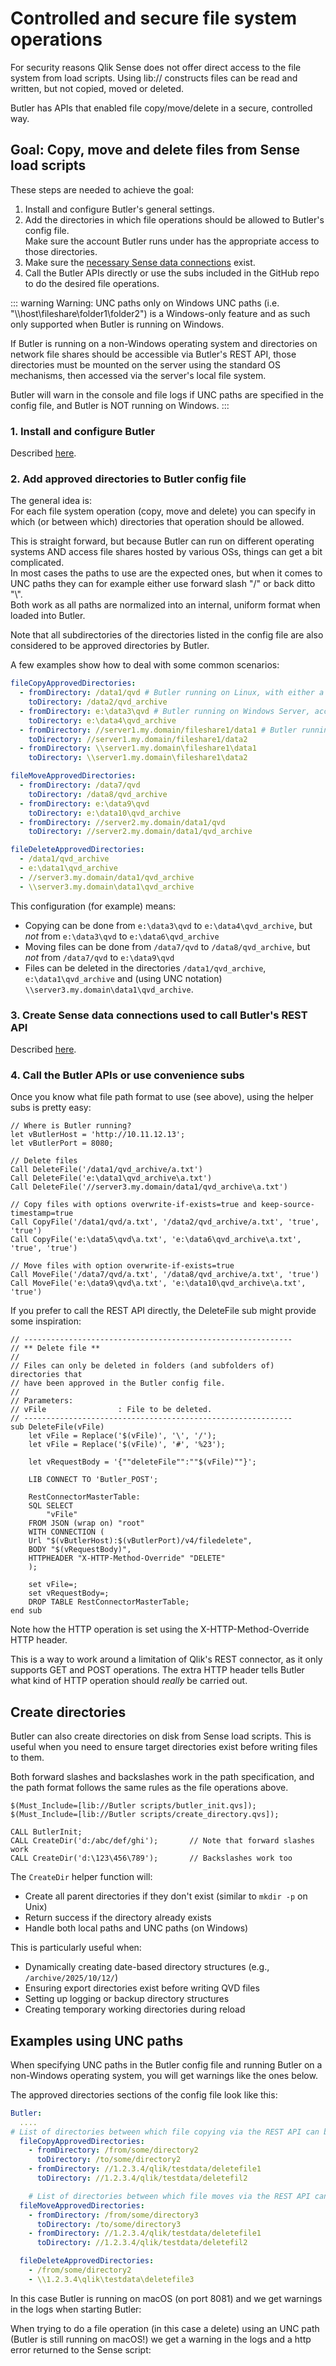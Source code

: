 # Controlled and secure file system operations

For security reasons Qlik Sense does not offer direct access to the file system from load scripts.
Using lib:// constructs files can be read and written, but not copied, moved or deleted.

Butler has APIs that enabled file copy/move/delete in a secure, controlled way.

## Goal: Copy, move and delete files from Sense load scripts

These steps are needed to achieve the goal:

1. Install and configure Butler's general settings.
2. Add the directories in which file operations should be allowed to Butler's config file.  
   Make sure the account Butler runs under has the appropriate access to those directories.
3. Make sure the [necessary Sense data connections](/docs/getting-started/setup/data-connections/) exist.
4. Call the Butler APIs directly or use the subs included in the GitHub repo to do the desired file operations.

::: warning Warning: UNC paths only on Windows
UNC paths (i.e. "\\\\host\\fileshare\\folder1\\folder2") is a Windows-only feature and as such only supported when Butler is running on Windows.

If Butler is running on a non-Windows operating system and directories on network file shares should be accessible via Butler's REST API, those directories must be mounted on the server using the standard OS mechanisms, then accessed via the server's local file system.

Butler will warn in the console and file logs if UNC paths are specified in the config file, and Butler is NOT running on Windows.
:::

### 1. Install and configure Butler

Described [here](/docs/getting-started/setup/).

### 2. Add approved directories to Butler config file

The general idea is:  
For each file system operation (copy, move and delete) you can specify in which (or between which) directories that operation should be allowed.

This is straight forward, but because Butler can run on different operating systems AND access file shares hosted by various OSs, things can get a bit complicated.  
In most cases the paths to use are the expected ones, but when it comes to UNC paths they can for example either use forward slash "/" or back ditto "\\".  
Both work as all paths are normalized into an internal, uniform format when loaded into Butler.

Note that all subdirectories of the directories listed in the config file are also considered to be approved directories by Butler.

A few examples show how to deal with some common scenarios:

```yaml
fileCopyApprovedDirectories:
  - fromDirectory: /data1/qvd # Butler running on Linux, with either a local directory in /data1, or a remote fileshare mounted into /data1
    toDirectory: /data2/qvd_archive
  - fromDirectory: e:\data3\qvd # Butler running on Windows Server, accessing files/directories in the local file system
    toDirectory: e:\data4\qvd_archive
  - fromDirectory: //server1.my.domain/fileshare1/data1 # Butler running on Windows server, accessing a SMB file share (which can be on a Windows or Linux server)
    toDirectory: //server1.my.domain/fileshare1/data2
  - fromDirectory: \\server1.my.domain\fileshare1\data1
    toDirectory: \\server1.my.domain\fileshare1\data2

fileMoveApprovedDirectories:
  - fromDirectory: /data7/qvd
    toDirectory: /data8/qvd_archive
  - fromDirectory: e:\data9\qvd
    toDirectory: e:\data10\qvd_archive
  - fromDirectory: //server2.my.domain/data1/qvd
    toDirectory: //server2.my.domain/data1/qvd_archive

fileDeleteApprovedDirectories:
  - /data1/qvd_archive
  - e:\data1\qvd_archive
  - //server3.my.domain/data1/qvd_archive
  - \\server3.my.domain\data1\qvd_archive
```

This configuration (for example) means:

- Copying can be done from `e:\data3\qvd` to `e:\data4\qvd_archive`, but _not_ from `e:\data3\qvd` to `e:\data6\qvd_archive`
- Moving files can be done from `/data7/qvd` to `/data8/qvd_archive`, but _not_ from `/data7/qvd` to `e:\data9\qvd`
- Files can be deleted in the directories `/data1/qvd_archive`, `e:\data1\qvd_archive` and (using UNC notation) `\\server3.my.domain\data1\qvd_archive`.

### 3. Create Sense data connections used to call Butler's REST API

Described [here](/docs/getting-started/setup/data-connections/).

### 4. Call the Butler APIs or use convenience subs

Once you know what file path format to use (see above), using the helper subs is pretty easy:

```text
// Where is Butler running?
let vButlerHost = 'http://10.11.12.13';
let vButlerPort = 8080;

// Delete files
Call DeleteFile('/data1/qvd_archive/a.txt')
Call DeleteFile('e:\data1\qvd_archive\a.txt')
Call DeleteFile('//server3.my.domain/data1/qvd_archive\a.txt')

// Copy files with options overwrite-if-exists=true and keep-source-timestamp=true
Call CopyFile('/data1/qvd/a.txt', '/data2/qvd_archive/a.txt', 'true', 'true')
Call CopyFile('e:\data5\qvd\a.txt', 'e:\data6\qvd_archive\a.txt', 'true', 'true')

// Move files with option overwrite-if-exists=true
Call MoveFile('/data7/qvd/a.txt', '/data8/qvd_archive/a.txt', 'true')
Call MoveFile('e:\data9\qvd\a.txt', 'e:\data10\qvd_archive\a.txt', 'true')
```

If you prefer to call the REST API directly, the DeleteFile sub might provide some inspiration:

```text
// ------------------------------------------------------------
// ** Delete file **
//
// Files can only be deleted in folders (and subfolders of) directories that
// have been approved in the Butler config file.
//
// Parameters:
// vFile                : File to be deleted.
// ------------------------------------------------------------
sub DeleteFile(vFile)
    let vFile = Replace('$(vFile)', '\', '/');
    let vFile = Replace('$(vFile)', '#', '%23');

    let vRequestBody = '{""deleteFile"":""$(vFile)""}';

    LIB CONNECT TO 'Butler_POST';

    RestConnectorMasterTable:
    SQL SELECT
        "vFile"
    FROM JSON (wrap on) "root"
    WITH CONNECTION (
    Url "$(vButlerHost):$(vButlerPort)/v4/filedelete",
    BODY "$(vRequestBody)",
    HTTPHEADER "X-HTTP-Method-Override" "DELETE"
    );

    set vFile=;
    set vRequestBody=;
    DROP TABLE RestConnectorMasterTable;
end sub
```

Note how the HTTP operation is set using the X-HTTP-Method-Override HTTP header.

This is a way to work around a limitation of Qlik's REST connector, as it only supports GET and POST operations. The extra HTTP header tells Butler what kind of HTTP operation should _really_ be carried out.

## Create directories

Butler can also create directories on disk from Sense load scripts. This is useful when you need to ensure target directories exist before writing files to them.

Both forward slashes and backslashes work in the path specification, and the path format follows the same rules as the file operations above.

```text
$(Must_Include=[lib://Butler scripts/butler_init.qvs]);
$(Must_Include=[lib://Butler scripts/create_directory.qvs]);

CALL ButlerInit;
CALL CreateDir('d:/abc/def/ghi');       // Note that forward slashes work
CALL CreateDir('d:\123\456\789');       // Backslashes work too
```

The `CreateDir` helper function will:

- Create all parent directories if they don't exist (similar to `mkdir -p` on Unix)
- Return success if the directory already exists
- Handle both local paths and UNC paths (on Windows)

This is particularly useful when:

- Dynamically creating date-based directory structures (e.g., `/archive/2025/10/12/`)
- Ensuring export directories exist before writing QVD files
- Setting up logging or backup directory structures
- Creating temporary working directories during reload

## Examples using UNC paths

When specifying UNC paths in the Butler config file and running Butler on a non-Windows operating system, you will get warnings like the ones below.

The approved directories sections of the config file look like this:

```yaml
Butler:
  ....
# List of directories between which file copying via the REST API can be done.
  fileCopyApprovedDirectories:
    - fromDirectory: /from/some/directory2
      toDirectory: /to/some/directory2
    - fromDirectory: //1.2.3.4/qlik/testdata/deletefile1
      toDirectory: //1.2.3.4/qlik/testdata/deletefil2

    # List of directories between which file moves via the REST API can be done.
  fileMoveApprovedDirectories:
    - fromDirectory: /from/some/directory3
      toDirectory: /to/some/directory3
    - fromDirectory: //1.2.3.4/qlik/testdata/deletefile1
      toDirectory: //1.2.3.4/qlik/testdata/deletefil2

  fileDeleteApprovedDirectories:
    - /from/some/directory2
    - \\1.2.3.4\qlik\testdata\deletefile3
```

In this case Butler is running on macOS (on port 8081) and we get warnings in the logs when starting Butler:

<ResponsiveImage 
  src="/img/examples/butler-unc-path-on-macos-1.png" 
  alt="Startup warnings about non-compatible UNC paths when running Butler on macOS"
  maxWidth="900px"
/>

When trying to do a file operation (in this case a delete) using an UNC path (Butler is still running on macOS!) we get a warning in the logs and a http error returned to the Sense script:

<ResponsiveImage 
  src="/img/examples/butler-unc-path-on-macos-3.png" 
  alt="http error returned when trying to delete a file via a UNC path, and Butler is running on macOS"
  maxWidth="600px"
/>

<ResponsiveImage 
  src="/img/examples/butler-unc-path-on-macos-2.png" 
  alt="Warnings in log for the previous scenario"
  maxWidth="900px"
/>
